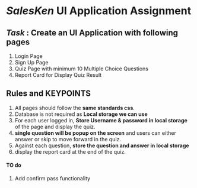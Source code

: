 <h1><em>SalesKen</em> UI Application Assignment</h1>

<h2><em>Task</em> : Create an UI Application with following pages</h2>
<ol>
    <li>Login Page</li>
    <li>Sign Up Page</li>
    <li>Quiz Page with minimum 10 Multiple Choice Questions</li>
    <li>Report Card for Display Quiz Result</li>
</ol>

<h2>Rules and KEYPOINTS</h2>
<ol>
    <li>All pages should follow the <strong>same standards css</strong>.</li>
    <li>Database is not required as <strong>Local storage we can use</strong></li>
    <li>For each user logged in, <strong>Store Username & password in local storage</strong> of the page and display the quiz.</li>
    <li><strong>single question will be popup on the screen</strong> and users can either answer or skip to move forward in the quiz.</li>
    <li>Against each question, <strong>store the question and answer in local storage</strong></li>
    <li>display the report card at the end of the quiz.</li>
</ol>

<h4>TO do</h4>
<ol>
 <li>Add confirm pass functionality</li>
</ol>
